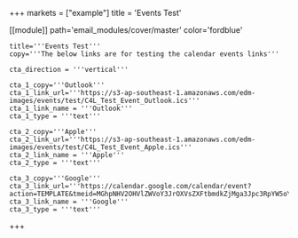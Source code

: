 +++
markets = ["example"]
title = 'Events Test'

[[module]]
path='email_modules/cover/master'
color='fordblue'

	title='''Events Test'''
	copy='''The below links are for testing the calendar events links'''

	cta_direction = '''vertical'''

	cta_1_copy='''Outlook'''
	cta_1_link_url='''https://s3-ap-southeast-1.amazonaws.com/edm-images/events/test/C4L_Test_Event_Outlook.ics'''
	cta_1_link_name = '''Outlook'''
	cta_1_type = '''text'''

	cta_2_copy='''Apple'''
	cta_2_link_url='''https://s3-ap-southeast-1.amazonaws.com/edm-images/events/test/C4L_Test_Event_Apple.ics'''
	cta_2_link_name = '''Apple'''
	cta_2_type = '''text'''

	cta_3_copy='''Google'''
	cta_3_link_url='''https://calendar.google.com/calendar/event?action=TEMPLATE&tmeid=MGhpNHV2OHVlZWVoY3JrOXVsZXFtbmdkZjMga3Jpc3RpYW5oYWx0ZUBt&tmsrc=kristianhalte%40gmail.com'''
	cta_3_link_name = '''Google'''
	cta_3_type = '''text'''

+++
